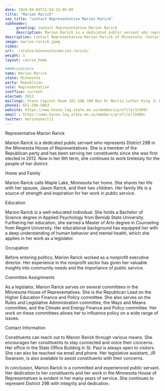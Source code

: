 ```yaml
---
date: 2024-04-03T11:54:12-05:00
title: "Marion Rarick"
seo_title: "contact Representative Marion Rarick"
subheader:
     greeting: Contact Representative Marion Rarick
     description: Marion Rarick is a dedicated public servant who represents District 29B in the Minnesota House of Representatives. She is a member of the Republican party and has been serving her constituents since she was first elected in 2012. Now in her 6th term, she continues to work tirelessly for the people of her district.
description: Contact Representative Marion Rarick of Minnesota. Contact information for Marion Rarick includes email address, phone number, and mailing address.
image: marion-rarick.jpeg
video:
url:  /states/minnesota/marion-rarick/
weight: 1
layout: course_home

####candidate
name: Marion Rarick
state: Minnesota
party: Republican
role: Representative
inoffice: current
elected: 2013
mailing1: State Capitol Room 201 SOB 100 Rev Dr Martin Luther King Jr Blvd St. Paul, MN 55155-1298
phone1: 651-296-5063
website: https://www.house.leg.state.mn.us/members/profile/15409/
email : https://www.house.leg.state.mn.us/members/profile/15409/
twitter: mariononeill1
---
```


Representative Marion Rarick

Marion Rarick is a dedicated public servant who represents District 29B in the Minnesota House of Representatives. She is a member of the Republican party and has been serving her constituents since she was first elected in 2012. Now in her 6th term, she continues to work tirelessly for the people of her district.

Home and Family

Marion Rarick calls Maple Lake, Minnesota her home. She shares her life with her spouse, Jason Rarick, and their two children. Her family life is a source of strength and inspiration for her work in public service.

Education

Marion Rarick is a well-educated individual. She holds a Bachelor of Science degree in Applied Psychology from Bemidji State University. Furthering her education, she earned a Master of Arts degree in Counseling from Regent University. Her educational background has equipped her with a deep understanding of human behavior and mental health, which she applies in her work as a legislator.

Occupation

Before entering politics, Marion Rarick worked as a nonprofit executive director. Her experience in the nonprofit sector has given her valuable insights into community needs and the importance of public service.

Committee Assignments

As a legislator, Marion Rarick serves on several committees in the Minnesota House of Representatives. She is the Republican Lead on the Higher Education Finance and Policy committee. She also serves on the Rules and Legislative Administration committee, the Ways and Means committee, and the Climate and Energy Finance and Policy committee. Her work on these committees allows her to influence policy on a wide range of issues.

Contact Information

Constituents can reach out to Marion Rarick through various means. She encourages her constituents to stay connected and voice their concerns. Her office in the State Office Building in St. Paul is always open to visitors. She can also be reached via email and phone. Her legislative assistant, JR Swanson, is also available to assist constituents with their concerns.

In conclusion, Marion Rarick is a committed and experienced public servant. Her dedication to her constituents and her work in the Minnesota House of Representatives is evident in her many years of service. She continues to represent District 29B with integrity and dedication.
